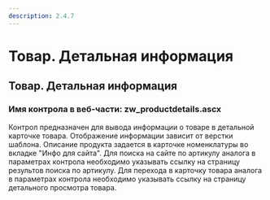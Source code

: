 ```yaml
---
description: 2.4.7
---
```


# Товар. Детальная информация

## Товар. Детальная информация

### Имя контрола в веб-части: zw\_productdetails.ascx

Контрол предназначен для вывода информации о товаре в детальной карточке товара. Отображение информации зависит от верстки шаблона. Описание продукта задается в карточке номенклатуры во вкладке "Инфо для сайта". Для поиска на сайте по артикулу аналога в параметрах контрола необходимо указывать ссылку на страницу результов поиска по артикулу. Для перехода в карточку товара аналога в параметрах контрола необходимо указывать ссылку на страницу детального просмотра товара.

